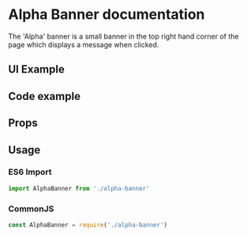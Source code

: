 # Alpha Banner documentation

The 'Alpha' banner is a small banner in the top right hand corner of the page which displays a message when clicked.

## UI Example

<!-- STORY -->

## Code example

<!-- SOURCE -->

## Props

<!-- PROPS -->

## Usage

### ES6 Import
```js
import AlphaBanner from './alpha-banner'
```

### CommonJS

```js
const AlphaBanner = require('./alpha-banner')
